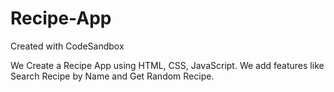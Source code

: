 # Recipe-App
Created with CodeSandbox

We Create a Recipe App using HTML, CSS, JavaScript. We add features like Search Recipe by Name and Get Random Recipe.
